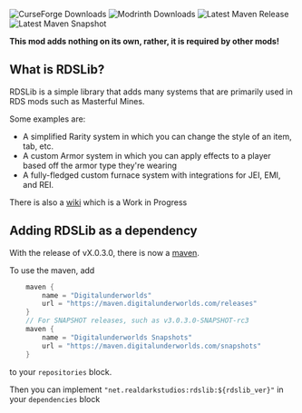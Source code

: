 ![CurseForge Downloads](https://img.shields.io/curseforge/dt/880829?logo=curseforge "RDSLib Curseforge Downloads")
![Modrinth Downloads](https://img.shields.io/modrinth/dt/rdslib?logo=modrinth "RDSLib Modrinth Downloads")
![Latest Maven Release](https://img.shields.io/maven-metadata/v?logo=apache&metadataUrl=https%3A%2F%2Fmaven.digitalunderworlds.com%2Freleases%2Fnet%2Frealdarkstudios%2Frdslib%2Fmaven-metadata.xml&versionPrefix=1&label=release "Latest Release")
![Latest Maven Snapshot]( https://img.shields.io/maven-metadata/v?logo=apache&metadataUrl=https%3A%2F%2Fmaven.digitalunderworlds.com%2Fsnapshots%2Fnet%2Frealdarkstudios%2Frdslib%2Fmaven-metadata.xml&versionPrefix=1&label=snapshot "Latest Snapshot")

**This mod adds nothing on its own, rather, it is required by other mods!**

## What is RDSLib?

RDSLib is a simple library that adds many systems that are primarily used in RDS mods such as Masterful Mines.

Some examples are:
- A simplified Rarity system in which you can change the style of an item, tab, etc.
- A custom Armor system in which you can apply effects to a player based off the armor type they're wearing
- A fully-fledged custom furnace system with integrations for JEI, EMI, and REI.

There is also a [wiki](https://github.com/RealDarkStudios/rdslib/wiki) which is a Work in Progress

## Adding RDSLib as a dependency

With the release of vX.0.3.0, there is now a [maven](https://maven.digitalunderworlds.com/#/).

To use the maven, add
```groovy
    maven {
        name = "Digitalunderworlds"
        url = "https://maven.digitalunderworlds.com/releases"
    }
    // For SNAPSHOT releases, such as v3.0.3.0-SNAPSHOT-rc3
    maven {
        name = "Digitalunderworlds Snapshots"
        url = "https://maven.digitalunderworlds.com/snapshots"
    }
```
to your `repositories` block.

Then you can implement `"net.realdarkstudios:rdslib:${rdslib_ver}"` in your `dependencies` block

